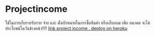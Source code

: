 # Projectincome
ใช้ในการเก็บรายรับราย จ่าย 
    และ ตั้งเป้าหมายในการซื้อสินค้า หรือเก็บออม เพือ อนาคต จะได้ประโยชน์ในวันข้างหน้า!!!!
[link project income . deploy on heroku ](http://incomeonline.herokuapp.com/#!/)
